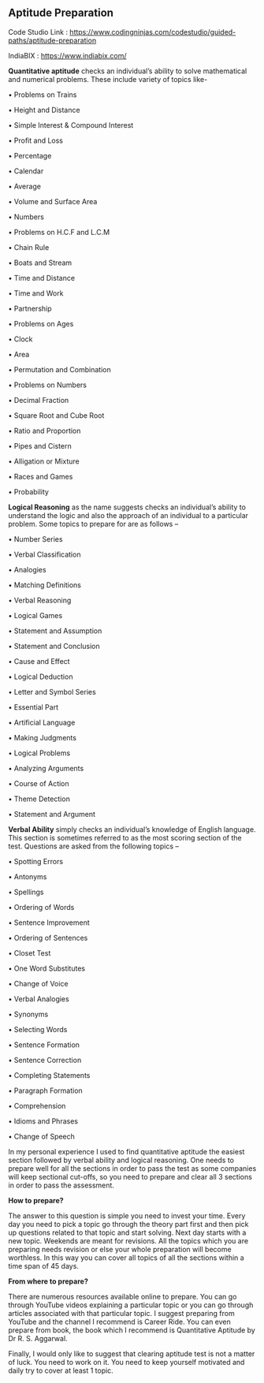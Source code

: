 ## Aptitude Preparation



Code Studio Link : https://www.codingninjas.com/codestudio/guided-paths/aptitude-preparation

IndiaBIX : https://www.indiabix.com/

**Quantitative aptitude** checks an individual’s ability to solve mathematical and numerical problems. These include variety of topics like-

• Problems on Trains

• Height and Distance

• Simple Interest & Compound Interest

• Profit and Loss

• Percentage

• Calendar

• Average

• Volume and Surface Area

• Numbers

• Problems on H.C.F and L.C.M

• Chain Rule

• Boats and Stream

• Time and Distance

• Time and Work

• Partnership

• Problems on Ages

• Clock

• Area

• Permutation and Combination

• Problems on Numbers

• Decimal Fraction

• Square Root and Cube Root

• Ratio and Proportion

• Pipes and Cistern

• Alligation or Mixture

• Races and Games

• Probability



**Logical Reasoning** as the name suggests checks an individual’s ability to understand the logic and also the approach of an individual to a particular problem. Some topics to prepare for are as follows –

• Number Series

• Verbal Classification

• Analogies

• Matching Definitions

• Verbal Reasoning

• Logical Games

• Statement and Assumption

• Statement and Conclusion

• Cause and Effect

• Logical Deduction

• Letter and Symbol Series

• Essential Part

• Artificial Language

• Making Judgments

• Logical Problems

• Analyzing Arguments

• Course of Action

• Theme Detection

• Statement and Argument



**Verbal Ability** simply checks an individual’s knowledge of English language. This section is sometimes referred to as the most scoring section of the test. Questions are asked from the following topics –

• Spotting Errors

• Antonyms

• Spellings

• Ordering of Words

• Sentence Improvement

• Ordering of Sentences

• Closet Test

• One Word Substitutes

• Change of Voice

• Verbal Analogies

• Synonyms

• Selecting Words

• Sentence Formation

• Sentence Correction

• Completing Statements

• Paragraph Formation

• Comprehension

• Idioms and Phrases

• Change of Speech



In my personal experience I used to find quantitative aptitude the easiest section followed by verbal ability and logical reasoning. One needs to prepare well for all the sections in order to pass the test as some companies will keep sectional cut-offs, so you need to prepare and clear all 3 sections in order to pass the assessment.



**How to prepare?**

The answer to this question is simple you need to invest your time. Every day you need to pick a topic go through the theory part first and then pick up questions related to that topic and start solving. Next day starts with a new topic. Weekends are meant for revisions. All the topics which you are preparing needs revision or else your whole preparation will become worthless. In this way you can cover all topics of all the sections within a time span of 45 days.



**From where to prepare?**

There are numerous resources available online to prepare. You can go through YouTube videos explaining a particular topic or you can go through articles associated with that particular topic. I suggest preparing from YouTube and the channel I recommend is Career Ride. You can even prepare from book, the book which I recommend is Quantitative Aptitude by Dr R. S. Aggarwal.

Finally, I would only like to suggest that clearing aptitude test is not a matter of luck. You need to work on it. You need to keep yourself motivated and daily try to cover at least 1 topic.
